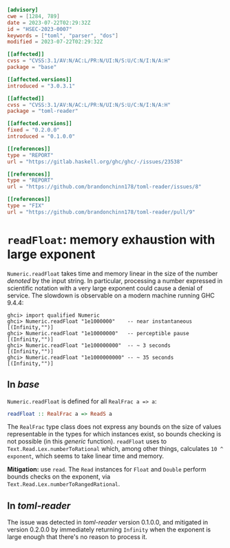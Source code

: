 ``` toml
[advisory]
cwe = [1284, 789]
date = 2023-07-22T02:29:32Z
id = "HSEC-2023-0007"
keywords = ["toml", "parser", "dos"]
modified = 2023-07-22T02:29:32Z

[[affected]]
cvss = "CVSS:3.1/AV:N/AC:L/PR:N/UI:N/S:U/C:N/I:N/A:H"
package = "base"

[[affected.versions]]
introduced = "3.0.3.1"

[[affected]]
cvss = "CVSS:3.1/AV:N/AC:L/PR:N/UI:N/S:U/C:N/I:N/A:H"
package = "toml-reader"

[[affected.versions]]
fixed = "0.2.0.0"
introduced = "0.1.0.0"

[[references]]
type = "REPORT"
url = "https://gitlab.haskell.org/ghc/ghc/-/issues/23538"

[[references]]
type = "REPORT"
url = "https://github.com/brandonchinn178/toml-reader/issues/8"

[[references]]
type = "FIX"
url = "https://github.com/brandonchinn178/toml-reader/pull/9"
```

# `readFloat`: memory exhaustion with large exponent

`Numeric.readFloat` takes time and memory linear in the size of the
number *denoted* by the input string. In particular, processing a number
expressed in scientific notation with a very large exponent could cause
a denial of service. The slowdown is observable on a modern machine
running GHC 9.4.4:

    ghci> import qualified Numeric
    ghci> Numeric.readFloat "1e1000000"    -- near instantaneous
    [(Infinity,"")]
    ghci> Numeric.readFloat "1e10000000"   -- perceptible pause
    [(Infinity,"")]
    ghci> Numeric.readFloat "1e100000000"  -- ~ 3 seconds
    [(Infinity,"")]
    ghci> Numeric.readFloat "1e1000000000" -- ~ 35 seconds
    [(Infinity,"")]

## In *base*

`Numeric.readFloat` is defined for all `RealFrac a => a`:

``` haskell
readFloat :: RealFrac a => ReadS a
```

The `RealFrac` type class does not express any bounds on the size of
values representable in the types for which instances exist, so bounds
checking is not possible (in this *generic* function). `readFloat` uses
to `Text.Read.Lex.numberToRational` which, among other things,
calculates `10 ^ exponent`, which seems to take linear time and memory.

**Mitigation:** use `read`. The `Read` instances for `Float` and
`Double` perform bounds checks on the exponent, via
`Text.Read.Lex.numberToRangedRational`.

## In *toml-reader*

The issue was detected in *toml-reader* version 0.1.0.0, and mitigated
in version 0.2.0.0 by immediately returning `Infinity` when the exponent
is large enough that there's no reason to process it.

